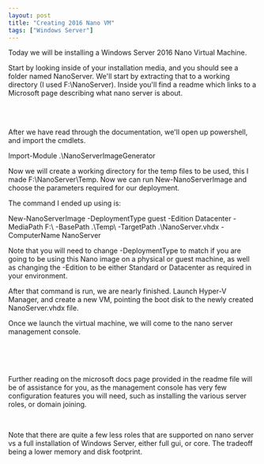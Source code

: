 ```yaml
---
layout: post
title: "Creating 2016 Nano VM"
tags: ["Windows Server"]
---
```


Today we will be installing a Windows Server 2016 Nano Virtual Machine.

Start by looking inside of your installation media, and you should see a folder named NanoServer. We'll start by extracting that to a working directory (I used F:\NanoServer\). Inside you'll find a readme which links to a Microsoft page describing what nano server is about.


<br /><br />

After we have read through the documentation, we'll open up powershell, and import the cmdlets.

Import-Module .\NanoServerImageGenerator

Now we will create a working directory for the temp files to be used, this I made F:\NanoServer\Temp\. Now we can run New-NanoServerImage and choose the parameters required for our deployment.


The command I ended up using is:

New-NanoServerImage -DeploymentType guest -Edition Datacenter -MediaPath F:\ -BasePath .\Temp\ -TargetPath .\NanoServer.vhdx -ComputerName NanoServer

Note that you will need to change -DeploymentType to match if you are going to be using this Nano image on a physical or guest machine, as well as changing the -Edition to be either Standard or Datacenter as required in your environment.

After that command is run, we are nearly finished. Launch Hyper-V Manager, and create a new VM, pointing the boot disk to the newly created NanoServer.vhdx file.

Once we launch the virtual machine, we will come to the nano server management console.

<br /><br /><br />

Further reading on the microsoft docs page provided in the readme file will be of assistance for you, as the management console has very few configuration features you will need, such as installing the various server roles, or domain joining.

<br />

Note that there are quite a few less roles that are supported on nano server vs a full installation of Windows Server, either full gui, or core. The tradeoff being a lower memory and disk footprint.